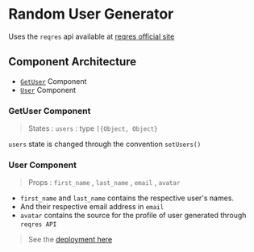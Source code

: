 # Random User Generator

 Uses the `reqres` api available at [reqres official site](https://reqres.in/api/users?page=1)

## Component Architecture

- [`GetUser`](https://github.com/Nandhakumarsj/user-card/tree/master/src/components/GetUser) Component
- [`User`](https://github.com/Nandhakumarsj/user-card/tree/master/src/components/User) Component

### GetUser Component

> States : `users` : type `[{Object, Object}`

`users` state is changed through the convention `setUsers()`

### User Component

> Props : `first_name` , `last_name` , `email` , `avatar`

- `first_name` and `last_name` contains the respective user's names.
- And their respective email address in `email`
- `avatar` contains the source for the profile of user generated through `reqres API`

> See the [deployment here](https://user-card-sjnk.netlify.app/)
